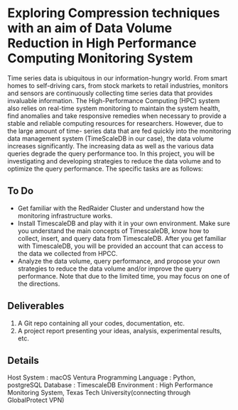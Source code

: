 # Exploring Compression techniques with an aim of Data Volume Reduction in High Performance Computing Monitoring System
Time series data is ubiquitous in our information-hungry world. From smart homes to self-driving cars, from stock markets to retail industries, monitors and sensors are continuously collecting time series data that provides invaluable information. The High-Performance Computing (HPC) system also relies on real-time system monitoring to maintain the system health, find anomalies and take responsive remedies when necessary to provide a stable and reliable computing resources for researchers. However, due to the large amount of time- series data that are fed quickly into the monitoring data management system (TimeScaleDB in our case), the data volume increases significantly. The increasing data as well as the various data queries degrade the query performance too. In this project, you will be investigating and developing strategies to reduce the data volume and to optimize the query performance. The specific tasks are as follows:
## To Do
- Get familiar with the RedRaider Cluster and understand how the monitoring infrastructure works.
- Install TimescaleDB and play with it in your own environment. Make sure you understand the main concepts of TimescaleDB, know how to collect, insert, and query data from TimescaleDB. After you get familiar with TimescaleDB, you will be provided an account that can access to the data we collected from HPCC.
- Analyze the data volume, query performance, and propose your own strategies to reduce the data volume and/or improve the query performance. Note that due to the limited time, you may focus on one of the directions.
## Deliverables
1. A Git repo containing all your codes, documentation, etc.
2. A project report presenting your ideas, analysis, experimental results, etc.
## Details
Host System : macOS Ventura
Programming Language : Python, postgreSQL
Database : TimescaleDB
Environment : High Performance Monitoring System, Texas Tech University(connecting through GlobalProtect VPN)
